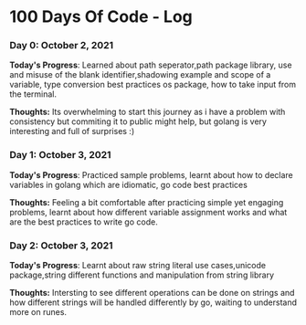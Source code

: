 # 100 Days Of Code - Log

### Day 0: October 2, 2021

**Today's Progress**: Learned about path seperator,path package library, use and misuse of the blank identifier,shadowing example and scope of a variable, type conversion best practices
                    os package, how to take input from the terminal.

**Thoughts:** Its overwhelming to start this journey as i have a problem with consistency but commiting it to public might help, but golang is very interesting and full of surprises :)

### Day 1: October 3, 2021

**Today's Progress**: Practiced sample problems, learnt about how to declare variables in golang which are idiomatic, go code best practices

**Thoughts:** Feeling a bit comfortable after practicing simple yet engaging problems, learnt about how different variable assignment works and what are the best practices to write go code.

### Day 2: October 3, 2021

**Today's Progress**: Learnt about raw string literal use cases,unicode package,string different functions and manipulation from string library

**Thoughts:** Intersting to see different operations can be done on strings and how different strings will be handled differently by go, waiting to understand more on runes.


